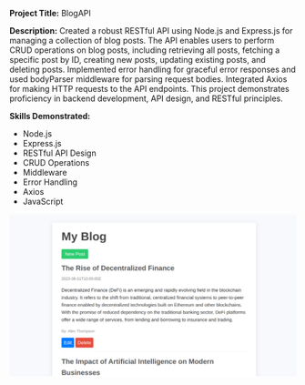 **Project Title:** BlogAPI

**Description:**
Created a robust RESTful API using Node.js and Express.js for managing a collection of blog posts. The API enables users to perform CRUD operations on blog posts, including retrieving all posts, fetching a specific post by ID, creating new posts, updating existing posts, and deleting posts. Implemented error handling for graceful error responses and used bodyParser middleware for parsing request bodies. Integrated Axios for making HTTP requests to the API endpoints. This project demonstrates proficiency in backend development, API design, and RESTful principles.

**Skills Demonstrated:**
- Node.js
- Express.js
- RESTful API Design
- CRUD Operations
- Middleware
- Error Handling
- Axios
- JavaScript

![Image Description](https://github.com/nachiket-15/BlogAPI/blob/main/Screenshot%20from%202024-02-24%2014-28-02.png)

